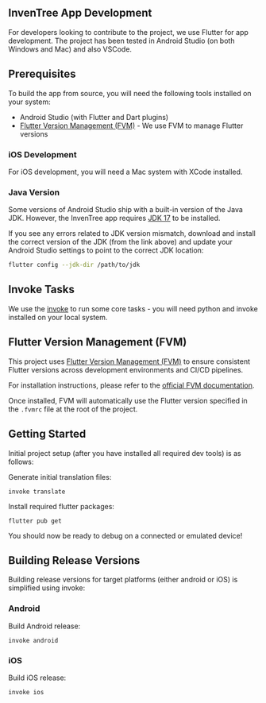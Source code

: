 ## InvenTree App Development

For developers looking to contribute to the project, we use Flutter for app development. The project has been tested in Android Studio (on both Windows and Mac) and also VSCode.

## Prerequisites

To build the app from source, you will need the following tools installed on your system:

- Android Studio (with Flutter and Dart plugins)
- [Flutter Version Management (FVM)](https://fvm.app/) - We use FVM to manage Flutter versions

### iOS Development

For iOS development, you will need a Mac system with XCode installed.

### Java Version

Some versions of Android Studio ship with a built-in version of the Java JDK. However, the InvenTree app requires [JDK 17](https://www.oracle.com/java/technologies/javase/jdk17-archive-downloads.html) to be installed.

If you see any errors related to JDK version mismatch, download and install the correct version of the JDK (from the link above) and update your Android Studio settings to point to the correct JDK location:

```bash
flutter config --jdk-dir /path/to/jdk
```

## Invoke Tasks

We use the [invoke](https://www.pyinvoke.org) to run some core tasks - you will need python and invoke installed on your local system.

## Flutter Version Management (FVM)

This project uses [Flutter Version Management (FVM)](https://fvm.app/) to ensure consistent Flutter versions across development environments and CI/CD pipelines.

For installation instructions, please refer to the [official FVM documentation](https://fvm.app/documentation/getting-started/installation).

Once installed, FVM will automatically use the Flutter version specified in the `.fvmrc` file at the root of the project.

## Getting Started

Initial project setup (after you have installed all required dev tools) is as follows:

Generate initial translation files:

```
invoke translate
```

Install required flutter packages:
```
flutter pub get
```

You should now be ready to debug on a connected or emulated device!

## Building Release Versions

Building release versions for target platforms (either android or iOS) is simplified using invoke:

### Android

Build Android release:

```
invoke android
```

### iOS

Build iOS release:

```
invoke ios
```
